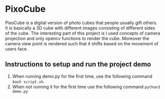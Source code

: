 # PixoCube
PixoCube is a digital version of photo cubes that people usually gift others. It is basically a 3D cube with different images consisting of different sides of the cube. The interesting part of this project is I used concepts of camera projection and only opencv functions to render the cube. Moreover the camera view point is rendered such that it shifts based on the movement of users face.  

## Instructions to setup and run the project demo

1. When running demo.py for the first time, use the following command `bash script.sh`.
2. When not running it for the first time use the following command `python3 demo.py`
